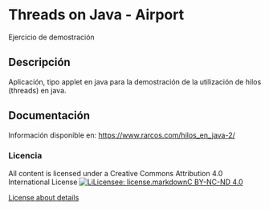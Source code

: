 
 
# Threads on Java - Airport
Ejercicio de demostración
 
## Descripción
Aplicación, tipo applet en java para la demostración de la utilización de hilos (threads) en java. 
 
## Documentación 
Información disponible en: https://www.rarcos.com/hilos_en_java-2/

### Licencia
All content is licensed under a Creative Commons Attribution 4.0 International License
[![LiLicensee: license.markdownC BY-NC-ND 4.0](https://licensebuttons.net/l/by-nc-nd/4.0/80x15.png)](https://creativecommons.org/licenses/by-nc-nd/4.0/)

[License about details](https://github.com/rubenarcos2/java-hilos-aeropuerto/blob/master/license.md)
